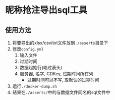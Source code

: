 # 昵称抢注导出sql工具

## 使用方法

1. 将要导出的xlsx/csv/txt文件放到`./asserts`目录下
2. 修改`config.yml`
	1. 输入文件
	2. 过期时间
	3. 数据起始行(略过表头)
	4. 服务器, 名字, CDKey, 过期时间所在列
		- 过期时间可以不写, 取默认的过期时间
3. 运行`./docker-dump.sh`
4. 结果在`./asserts/`中的与数据文件同名的sql文件中

